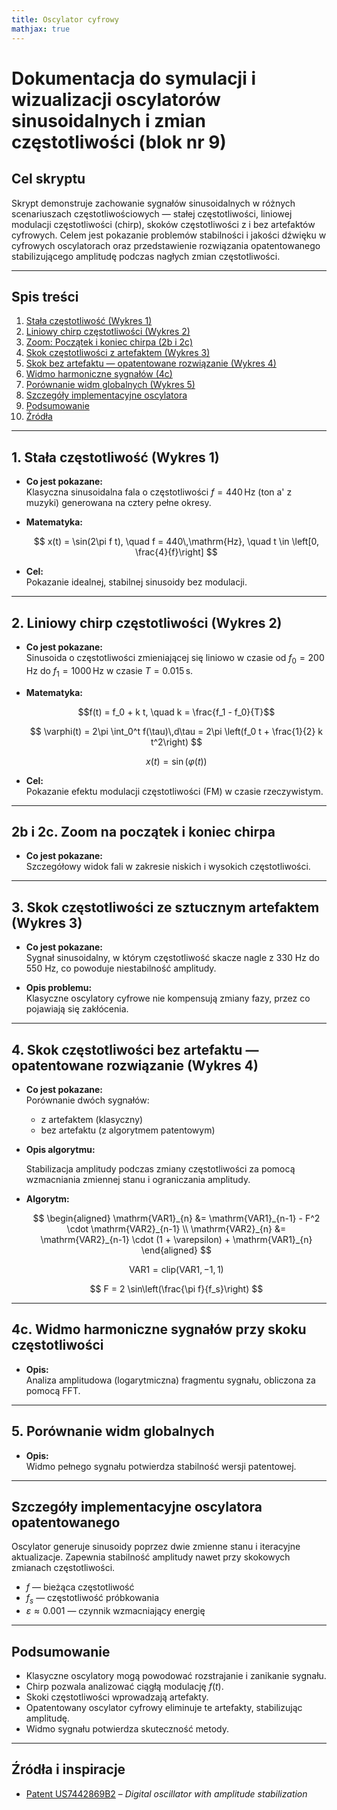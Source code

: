 ```yaml
---
title: Oscylator cyfrowy
mathjax: true
---
```


# Dokumentacja do symulacji i wizualizacji oscylatorów sinusoidalnych i zmian częstotliwości (blok nr 9)

## Cel skryptu

Skrypt demonstruje zachowanie sygnałów sinusoidalnych w różnych scenariuszach częstotliwościowych — stałej częstotliwości, liniowej modulacji częstotliwości (chirp), skoków częstotliwości z i bez artefaktów cyfrowych. Celem jest pokazanie problemów stabilności i jakości dźwięku w cyfrowych oscylatorach oraz przedstawienie rozwiązania opatentowanego stabilizującego amplitudę podczas nagłych zmian częstotliwości.

---

## Spis treści

1. [Stała częstotliwość (Wykres 1)](#1-stała-częstotliwość-wykres-1)
2. [Liniowy chirp częstotliwości (Wykres 2)](#2-liniowy-chirp-częstotliwości-wykres-2)
3. [Zoom: Początek i koniec chirpa (2b i 2c)](#2b-i-2c-zoom-na-początek-i-koniec-chirpa)
4. [Skok częstotliwości z artefaktem (Wykres 3)](#3-skok-częstotliwości-ze-sztucznym-artefaktem-wykres-3)
5. [Skok bez artefaktu — opatentowane rozwiązanie (Wykres 4)](#4-skok-częstotliwości-bez-artefaktu--opatentowane-rozwiązanie-wykres-4)
6. [Widmo harmoniczne sygnałów (4c)](#4c-widmo-harmoniczne-sygnałów-przy-skoku-częstotliwości)
7. [Porównanie widm globalnych (Wykres 5)](#5-porównanie-widm-globalnych)
8. [Szczegóły implementacyjne oscylatora](#szczegóły-implementacyjne-oscylatora-opatentowanego)
9. [Podsumowanie](#podsumowanie)
10. [Źródła](#źródła-i-inspiracje)

---

## 1. Stała częstotliwość (Wykres 1)

- **Co jest pokazane:**  
  Klasyczna sinusoidalna fala o częstotliwości $f = 440 \,\mathrm{Hz}$ (ton a' z muzyki) generowana na cztery pełne okresy.

- **Matematyka:**  

  $$
  x(t) = \sin(2\pi f t), \quad f = 440\,\mathrm{Hz}, \quad t \in \left[0, \frac{4}{f}\right]
  $$

- **Cel:**  
  Pokazanie idealnej, stabilnej sinusoidy bez modulacji.

---

## 2. Liniowy chirp częstotliwości (Wykres 2)

- **Co jest pokazane:**  
  Sinusoida o częstotliwości zmieniającej się liniowo w czasie od $f_0 = 200\, \mathrm{Hz}$ do $f_1 = 1000\, \mathrm{Hz}$ w czasie $T = 0.015\, \mathrm{s}$.

- **Matematyka:**  

  $$f(t) = f_0 + k t, \quad k = \frac{f_1 - f_0}{T}$$

  $$
  \varphi(t) = 2\pi \int_0^t f(\tau)\,d\tau = 2\pi \left(f_0 t + \frac{1}{2} k t^2\right)
  $$

  $$
  x(t) = \sin(\varphi(t))
  $$

- **Cel:**  
  Pokazanie efektu modulacji częstotliwości (FM) w czasie rzeczywistym.

---

## 2b i 2c. Zoom na początek i koniec chirpa

- **Co jest pokazane:**  
  Szczegółowy widok fali w zakresie niskich i wysokich częstotliwości.

---

## 3. Skok częstotliwości ze sztucznym artefaktem (Wykres 3)

- **Co jest pokazane:**  
  Sygnał sinusoidalny, w którym częstotliwość skacze nagle z 330 Hz do 550 Hz, co powoduje niestabilność amplitudy.

- **Opis problemu:**  
  Klasyczne oscylatory cyfrowe nie kompensują zmiany fazy, przez co pojawiają się zakłócenia.

---

## 4. Skok częstotliwości bez artefaktu — opatentowane rozwiązanie (Wykres 4)

- **Co jest pokazane:**  
  Porównanie dwóch sygnałów:  
  - z artefaktem (klasyczny)  
  - bez artefaktu (z algorytmem patentowym)

- **Opis algorytmu:**

  Stabilizacja amplitudy podczas zmiany częstotliwości za pomocą wzmacniania zmiennej stanu i ograniczania amplitudy.

- **Algorytm:**

  $$
  \begin{aligned}
  \mathrm{VAR1}_{n} &= \mathrm{VAR1}_{n-1} - F^2 \cdot \mathrm{VAR2}_{n-1} \\
  \mathrm{VAR2}_{n} &= \mathrm{VAR2}_{n-1} \cdot (1 + \varepsilon) + \mathrm{VAR1}_{n}
  \end{aligned}
  $$

  $$
  \mathrm{VAR1} = \mathrm{clip}(\mathrm{VAR1}, -1, 1)
  $$

  $$
  F = 2 \sin\left(\frac{\pi f}{f_s}\right)
  $$

---

## 4c. Widmo harmoniczne sygnałów przy skoku częstotliwości

- **Opis:**  
  Analiza amplitudowa (logarytmiczna) fragmentu sygnału, obliczona za pomocą FFT.

---

## 5. Porównanie widm globalnych

- **Opis:**  
  Widmo pełnego sygnału potwierdza stabilność wersji patentowej.

---

## Szczegóły implementacyjne oscylatora opatentowanego

Oscylator generuje sinusoidy poprzez dwie zmienne stanu i iteracyjne aktualizacje. Zapewnia stabilność amplitudy nawet przy skokowych zmianach częstotliwości.

- $f$ — bieżąca częstotliwość  
- $f_s$ — częstotliwość próbkowania  
- $\varepsilon \approx 0.001$ — czynnik wzmacniający energię

---

## Podsumowanie

- Klasyczne oscylatory mogą powodować rozstrajanie i zanikanie sygnału.
- Chirp pozwala analizować ciągłą modulację $f(t)$.
- Skoki częstotliwości wprowadzają artefakty.
- Opatentowany oscylator cyfrowy eliminuje te artefakty, stabilizując amplitudę.
- Widmo sygnału potwierdza skuteczność metody.

---

## Źródła i inspiracje

- [Patent US7442869B2](https://patents.google.com/patent/US7442869B2/en) – *Digital oscillator with amplitude stabilization*
